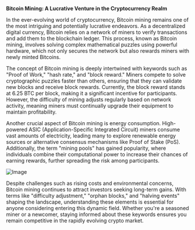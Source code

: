 **Bitcoin Mining: A Lucrative Venture in the Cryptocurrency Realm**

In the ever-evolving world of cryptocurrency, Bitcoin mining remains one of the most intriguing and potentially lucrative endeavors. As a decentralized digital currency, Bitcoin relies on a network of miners to verify transactions and add them to the blockchain ledger. This process, known as Bitcoin mining, involves solving complex mathematical puzzles using powerful hardware, which not only secures the network but also rewards miners with newly minted Bitcoins.

The concept of Bitcoin mining is deeply intertwined with keywords such as "Proof of Work," "hash rate," and "block reward." Miners compete to solve cryptographic puzzles faster than others, ensuring that they can validate new blocks and receive block rewards. Currently, the block reward stands at 6.25 BTC per block, making it a significant incentive for participants. However, the difficulty of mining adjusts regularly based on network activity, meaning miners must continually upgrade their equipment to maintain profitability.

Another crucial aspect of Bitcoin mining is energy consumption. High-powered ASIC (Application-Specific Integrated Circuit) miners consume vast amounts of electricity, leading many to explore renewable energy sources or alternative consensus mechanisms like Proof of Stake (PoS). Additionally, the term "mining pools" has gained popularity, where individuals combine their computational power to increase their chances of earning rewards, further spreading the risk among participants.

![Image](https://github.com/user-attachments/assets/b8266eee-691e-4ee1-99ef-bfa10d234fd4)

Despite challenges such as rising costs and environmental concerns, Bitcoin mining continues to attract investors seeking long-term gains. With terms like "difficulty adjustment," "orphan blocks," and "halving events" shaping the landscape, understanding these elements is essential for anyone considering entering this dynamic field. Whether you're a seasoned miner or a newcomer, staying informed about these keywords ensures you remain competitive in the rapidly evolving crypto market.